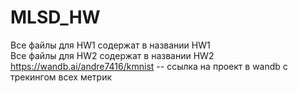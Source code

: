 # MLSD_HW

Все файлы для HW1 содержат в названии HW1  
Все файлы для HW2 содержат в названии HW2  
https://wandb.ai/andre7416/kmnist -- ссылка на проект в wandb с трекингом всех метрик
